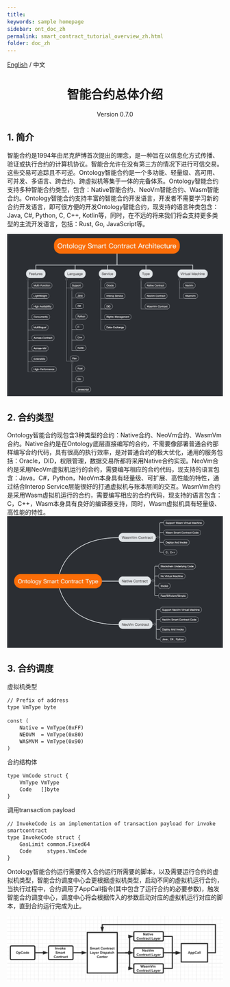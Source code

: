```yaml
---
title: 
keywords: sample homepage
sidebar: ont_doc_zh
permalink: smart_contract_tutorial_overview_zh.html
folder: doc_zh
---
```



[English](./smart_contract_tutorial_overview_en.html) / 中文


<h1 align="center">智能合约总体介绍 </h1>
<p align="center" class="version">Version 0.7.0 </p>

## 1. 简介
智能合约是1994年由尼克萨博首次提出的理念，是一种旨在以信息化方式传播、验证或执行合约的计算机协议。智能合允许在没有第三方的情况下进行可信交易。这些交易可追踪且不可逆。Ontology智能合约是一个多功能、轻量级、高可用、可并发、多语言、跨合约、跨虚拟机等集于一体的完备体系。Ontology智能合约支持多种智能合约类型，包含：Native智能合约、NeoVm智能合约、Wasm智能合约。Ontology智能合约支持丰富的智能合约开发语言，开发者不需要学习新的合约开发语言，即可很方便的开发Ontology智能合约，现支持的语言种类包含：Java, C#, Python, C, C++, Kotlin等，同时，在不远的将来我们将会支持更多类型的主流开发语言，包括：Rust, Go, JavaScript等。

![image](./lib/images/architecture.jpeg)
## 2. 合约类型
Ontology智能合约现包含3种类型的合约：Native合约、NeoVm合约、WasmVm合约。Native合约是在Ontology底层直接编写的合约，不需要像部署普通合约那样编写合约代码，具有很高的执行效率，是对普通合约的极大优化，通用的服务包括：Oracle，DID，权限管理，数据交易所都将采用Native合约实现。NeoVm合约是采用NeoVm虚拟机运行的合约，需要编写相应的合约代码，现支持的语言包含：Java，C#，Python，NeoVm本身具有轻量级、可扩展、高性能的特性，通过结合Interop Service层能很好的打通虚拟机与账本层间的交互。WasmVm合约是采用Wasm虚拟机运行的合约，需要编写相应的合约代码，现支持的语言包含：C，C++，Wasm本身具有良好的编译器支持，同时，Wasm虚拟机具有轻量级、高性能的特性。
![image](./lib/images/type.jpeg)
## 3. 合约调度
虚拟机类型
```
// Prefix of address
type VmType byte

const (
	Native = VmType(0xFF)
	NEOVM  = VmType(0x80)
	WASMVM = VmType(0x90)
)
```
合约结构体
```
type VmCode struct {
	VmType VmType
	Code   []byte
}
```
调用transaction payload
```
// InvokeCode is an implementation of transaction payload for invoke smartcontract
type InvokeCode struct {
	GasLimit common.Fixed64
	Code     stypes.VmCode
}
```
Ontology智能合约运行需要传入合约运行所需要的脚本，以及需要运行合约的虚拟机类型，智能合约调度中心会更根据虚拟机类型，启动不同的虚拟机运行合约，当执行过程中，合约调用了AppCall指令(其中包含了运行合约的必要参数)，触发智能合约调度中心，调度中心将会根据传入的参数启动对应的虚拟机运行对应的脚本，直到合约运行完成为止。

![image](./lib/images/invoke.jpeg)